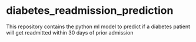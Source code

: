 # diabetes_readmission_prediction
This repository contains the python ml model to predict if a diabetes patient will get readmitted within 30 days of prior admission
